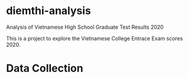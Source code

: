 # diemthi-analysis
Analysis of Vietnamese High School Graduate Test Results 2020  

This is a project to explore the Vietnamese College Entrace Exam scores 2020.  

# Data Collection  

